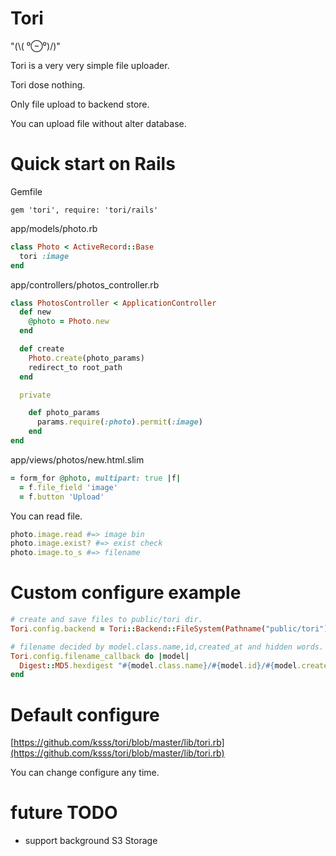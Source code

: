 Tori
===

"(\\( ⁰⊖⁰)/)"

Tori is a very very simple file uploader.

Tori dose nothing.

Only file upload to backend store.

You can upload file without alter database.

# Quick start on Rails

Gemfile

```
gem 'tori', require: 'tori/rails'
```

app/models/photo.rb

```ruby
class Photo < ActiveRecord::Base
  tori :image
end
```

app/controllers/photos_controller.rb

```ruby
class PhotosController < ApplicationController
  def new
    @photo = Photo.new
  end

  def create
    Photo.create(photo_params)
    redirect_to root_path
  end

  private

    def photo_params
      params.require(:photo).permit(:image)
    end
end
```

app/views/photos/new.html.slim

```ruby
= form_for @photo, multipart: true |f|
  = f.file_field 'image'
  = f.button 'Upload'
```

You can read file.

```ruby
photo.image.read #=> image bin
photo.image.exist? #=> exist check
photo.image.to_s #=> filename
```

# Custom configure example

```ruby
# create and save files to public/tori dir.
Tori.config.backend = Tori::Backend::FileSystem(Pathname("public/tori"))

# filename decided by model.class.name,id,created_at and hidden words.
Tori.config.filename_callback do |model|
  Digest::MD5.hexdigest "#{model.class.name}/#{model.id}/#{model.created_at}+#{ENV['TORI_MAGICKWORD']}"
end
```

# Default configure

[https://github.com/ksss/tori/blob/master/lib/tori.rb](https://github.com/ksss/tori/blob/master/lib/tori.rb)

You can change configure any time.

# future TODO

- support background S3 Storage
